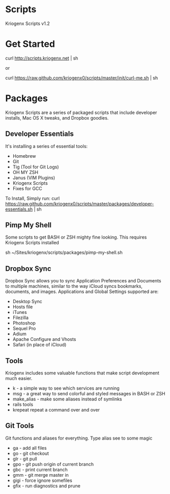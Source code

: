 Scripts
=======

Kriogenx Scripts v1.2

# Get Started #
curl http://scripts.kriogenx.net | sh

or

curl https://raw.github.com/kriogenx0/scripts/master/init/curl-me.sh | sh

# Packages #
Kriogenx Scripts are a series of packaged scripts that include developer installs, Mac OS X tweaks, and Dropbox goodies.

## Developer Essentials ##
It's installing a series of essential tools:
* Homebrew
* Git
* Tig (Tool for Git Logs)
* OH MY ZSH
* Janus (VIM Plugins)
* Kriogenx Scripts
* Fixes for GCC

To Install, Simply run:
curl https://raw.github.com/kriogenx0/scripts/master/packages/developer-essentials.sh | sh

## Pimp My Shell ##
Some scripts to get BASH or ZSH mighty fine looking.  This requires Kriogenx Scripts installed

sh ~/Sites/kriogenx/scripts/packages/pimp-my-shell.sh

## Dropbox Sync ##
Dropbox Sync allows you to sync Application Preferences and Documents to multiple machines, similar to the way iCloud syncs bookmarks, documents, and images.  Applications and Global Settings supported are:
* Desktop Sync
* Hosts file
* iTunes
* Filezilla
* Photoshop
* Sequel Pro
* Adium
* Apache Configure and Vhosts
* Safari (in place of iCloud)

## Tools ##
Kriogenx includes some valuable functions that make script development
much easier.
* k - a simple way to see which services are running
* msg - a great way to send colorful and styled messages in BASH or ZSH
* make_alias - make some aliases instead of symlinks
* rails tools
* krepeat repeat a command over and over

## Git Tools ##
Git functions and aliases for everything. Type alias see to some magic
* ga - add all files
* go - git checkout
* glr - git pull
* gpo - git push origin of current branch
* gbc - print current branch
* gmm - git merge master in
* gigi - force ignore somefiles
* gfix - run diagnostics and prune


